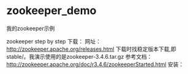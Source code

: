 # zookeeper_demo
我的zookeeper示例

zookeeper  step by step
下载：
	网址：http://zookeeper.apache.org/releases.html
	下载时找稳定版本下载,即 stable/。我演示使用的是zookeeper-3.4.6.tar.gz
参考文档：
	http://zookeeper.apache.org/doc/r3.4.6/zookeeperStarted.html
安装：

